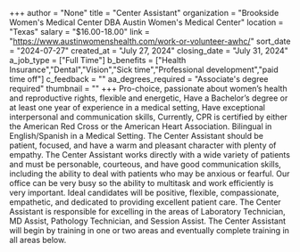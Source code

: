 +++
author = "None"
title = "Center Assistant"
organization = "Brookside Women's Medical Center DBA Austin Women's Medical Center"
location = "Texas"
salary = "$16.00-18.00"
link = "https://www.austinwomenshealth.com/work-or-volunteer-awhc/"
sort_date = "2024-07-27"
created_at = "July 27, 2024"
closing_date = "July 31, 2024"
a_job_type = ["Full Time"]
b_benefits = ["Health Insurance","Dental","Vision","Sick time","Professional development","paid time off"]
c_feedback = ""
aa_degrees_required = "Associate's degree required"
thumbnail = ""
+++
Pro-choice, passionate about women’s health and reproductive rights, flexible and energetic,
Have a Bachelor’s degree or at least one year of experience in a medical setting,
Have exceptional interpersonal and communication skills,
Currently, CPR is certified by either the American Red Cross or the American Heart Association.
Bilingual in English/Spanish in a Medical Setting. 
The Center Assistant should be patient, focused, and have a warm and pleasant character with plenty of empathy. The Center Assistant works directly with a wide variety of patients and must be personable, courteous, and have good communication skills, including the ability to deal with patients who may be anxious or fearful. Our office can be very busy so the ability to multitask and work efficiently is very important. Ideal candidates will be positive, flexible, compassionate, empathetic, and dedicated to providing excellent patient care.
The Center Assistant is responsible for excelling in the areas of Laboratory Technician, MD Assist, Pathology Technician, and Session Assist.
The Center Assistant will begin by training in one or two areas and eventually complete training in all areas below.
